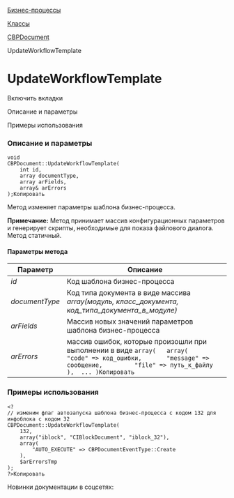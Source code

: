 [Бизнес-процессы](/api_help/bizproc/index.php)

[Классы](/api_help/bizproc/bizproc_classes/index.php)

[CBPDocument](/api_help/bizproc/bizproc_classes/CBPDocument/index.php)

UpdateWorkflowTemplate

UpdateWorkflowTemplate
======================

Включить вкладки

Описание и параметры

Примеры использования

### Описание и параметры

```
void
CBPDocument::UpdateWorkflowTemplate(
	int id,
	array documentType,
	array arFields,
	array& arErrors
);Копировать
```

Метод изменяет параметры шаблона бизнес-процесса.

**Примечание:** Метод принимает массив конфигурационных параметров и генерирует скрипты, необходимые для показа файлового диалога. Метод статичный.

#### Параметры метода

| Параметр | Описание |
| --- | --- |
| *id* | Код шаблона бизнес-процесса |
| *documentType* | Код типа документа в виде массива *array(модуль, класс\_документа, код\_типа\_документа\_в\_модуле)* |
| *arFields* | Массив новых значений параметров шаблона бизнес-процесса |
| *arErrors* | массив ошибок, которые произошли при выполнении в виде  ``` array( 	array( 		"code" => код_ошибки, 		"message" => сообщение, 		"file" => путь_к_файлу 	), 	... )Копировать ``` |

### Примеры использования

```
<?
// изменим флаг автозапуска шаблона бизнес-процесса с кодом 132 для инфоблока с кодом 32
CBPDocument::UpdateWorkflowTemplate(
	132,
	array("iblock", "CIBlockDocument", "iblock_32"),
	array(
		"AUTO_EXECUTE" => CBPDocumentEventType::Create
	),
	$arErrorsTmp
);
?>Копировать
```

Новинки документации в соцсетях: